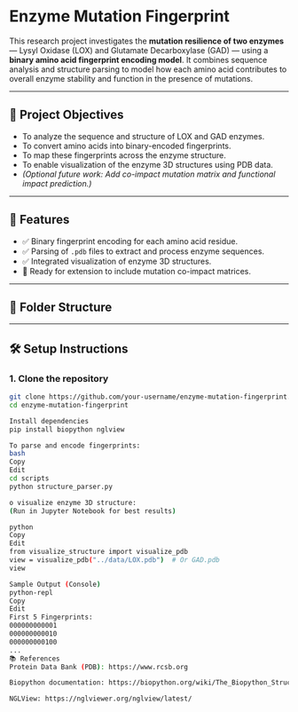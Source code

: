 # Enzyme Mutation Fingerprint

This research project investigates the **mutation resilience of two enzymes** — Lysyl Oxidase (LOX) and Glutamate Decarboxylase (GAD) — using a **binary amino acid fingerprint encoding model**. It combines sequence analysis and structure parsing to model how each amino acid contributes to overall enzyme stability and function in the presence of mutations.

---

## 🔬 Project Objectives

- To analyze the sequence and structure of LOX and GAD enzymes.
- To convert amino acids into binary-encoded fingerprints.
- To map these fingerprints across the enzyme structure.
- To enable visualization of the enzyme 3D structures using PDB data.
- *(Optional future work: Add co-impact mutation matrix and functional impact prediction.)*

---

## 🧬 Features

- ✅ Binary fingerprint encoding for each amino acid residue.
- ✅ Parsing of `.pdb` files to extract and process enzyme sequences.
- ✅ Integrated visualization of enzyme 3D structures.
- 📌 Ready for extension to include mutation co-impact matrices.

---

## 📁 Folder Structure

---

## 🛠️ Setup Instructions

### 1. Clone the repository
```bash
git clone https://github.com/your-username/enzyme-mutation-fingerprint.git
cd enzyme-mutation-fingerprint

Install dependencies
pip install biopython nglview

To parse and encode fingerprints:
bash
Copy
Edit
cd scripts
python structure_parser.py

o visualize enzyme 3D structure:
(Run in Jupyter Notebook for best results)

python
Copy
Edit
from visualize_structure import visualize_pdb
view = visualize_pdb("../data/LOX.pdb")  # Or GAD.pdb
view

Sample Output (Console)
python-repl
Copy
Edit
First 5 Fingerprints:
000000000001
000000000010
000000000100
...
📚 References
Protein Data Bank (PDB): https://www.rcsb.org

Biopython documentation: https://biopython.org/wiki/The_Biopython_Structural_Bioinformatics_FAQ

NGLView: https://nglviewer.org/nglview/latest/

